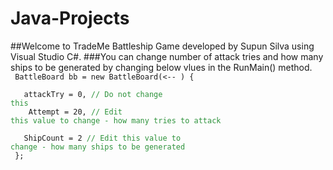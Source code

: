 # Java-Projects

##Welcome to TradeMe Battleship Game developed by Supun Silva using Visual Studio C#.
###You can change number of attack tries and how many ships to be generated by changing below vlues in the RunMain() method.
            <br />
<code>
BattleBoard bb = new BattleBoard(<--  )
            {<br />
                &nbsp;&nbsp;&nbsp;attackTry = 0, <span style="color:#2E933C">// Do not change this</span><br />
                &nbsp;&nbsp;&nbsp;Attempt = 20, <span style="color:#2E933C">// Edit this value to change - how many tries to attack</span><br />
                &nbsp;&nbsp;&nbsp;ShipCount = 2 <span style="color:#2E933C">// Edit this value to change - how many ships to be generated</span><br />
            };<br />
</code>
